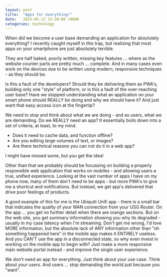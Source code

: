```yaml
---
layout: post
title:  "Apps for everything!"
date:   2023-05-12 13:30:00 +0000
categories: technology
---
```


When did we become a user base demanding an application for absolutely everything? I recently caught myself in this trap, but realising that most apps on your smartphone are just absolutely terrible. 

They are half baked, poorly written, missing key features ... where as the website counter parts are pretty much ... complete. And in many cases even work on the devices due to be written using modern, responsive techniques - as they should be.

Is this a fault of the developers? Should they be delivering them as PWA's, building only one "style" of platform, or is this a fault of the over-reaching user base? Have we stopped understanding what an application on your smart phone should REALLY be doing and why we should have it? And just want that easy access icon at the fingertip?

We need to stop and think about what we are doing - and as users, what we are demanding. Do we REALLY need an app? It essentially boils down into a set of criteria, at least, to my mind.

* Does it need to cache data, and function offline?
* Are you editing large volumes of text, or images?
* Are there technical reasons you can not do it in a web app?

I might have missed some, but you get the idea! 

Other than that we probably should be focussing on building a properly responsible web application that works on mobiles - and allowing users a true, unified experience. Looking at the vast number of apps I have on my phone now, many of them don't need to be apps - but more PWA's to give me a shortcut and notifications. But instead, we get app's delivered that drive poor feelings of products.

A good example of this for me is the Ubiquiti Unifi app - there is a small bar that indicates the quality of your WAN connection from your USG Router. On the app ... you get no further detail when there are orange sections. But on the web site, you get summary information showing you why its degraded - usually in my case latency when I'm streaming. Don't get me wrong, I'd love MORE information, but the absolute lack of ANY information other than "oh something happened here" in the mobile app makes it ENTIRELY useless. And you CAN'T use the app in a disconnected state, so why even invest in working on the mobile app to begin with? Just make a more responsive main website portal instead - and improve the single user experience.

We don't need an app for everything. Just think about your use case. Think about your users. And users ... stop demanding the world just because you "want".